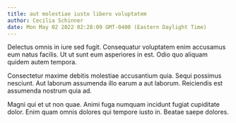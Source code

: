 ```yaml
---
title: aut molestiae iusto libero voluptatem
author: Cecilia Schinner
date: Mon May 02 2022 02:28:09 GMT-0400 (Eastern Daylight Time)
---
```

Delectus omnis in iure sed fugit. Consequatur voluptatem enim accusamus eum natus facilis. Ut ut sunt eum asperiores in est. Odio quo aliquam quidem autem tempora.

 Consectetur maxime debitis molestiae accusantium quia. Sequi possimus nesciunt. Aut laborum assumenda illo earum a aut laborum. Reiciendis est assumenda nostrum quia ad.

 Magni qui et ut non quae. Animi fuga numquam incidunt fugiat cupiditate dolor. Enim quam omnis dolores qui tempore iusto in. Beatae saepe dolores.